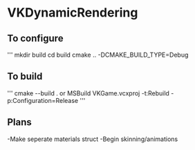 # VKDynamicRendering

## To configure
'''
mkdir build
cd build
cmake .. -DCMAKE_BUILD_TYPE=Debug

## To build 
'''
cmake --build .
or
MSBuild VKGame.vcxproj -t:Rebuild -p:Configuration=Release
'''


## Plans
-Make seperate materials struct
-Begin skinning/animations
